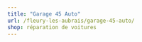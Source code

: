 ```yaml
---
title: "Garage 45 Auto"
url: /fleury-les-aubrais/garage-45-auto/
shop: réparation de voitures
---
```

